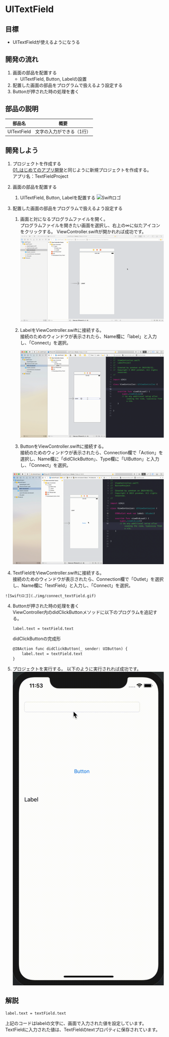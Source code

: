 # UITextField

## 目標
- UITextFieldが使えるようになうる

## 開発の流れ

1. 画面の部品を配置する
	- UITextField, Button, Labelの設置
2. 配置した画面の部品をプログラムで扱えるよう設定する
3. Buttonが押された時の処理を書く

## 部品の説明

|部品名|概要|
|---|---|
| UITextField |文字の入力ができる（1行）|

## 開発しよう

1. プロジェクトを作成する  
	[01_はじめてのアプリ開発](../01_はじめてのアプリ開発.md)と同じように新規プロジェクトを作成する。  
	アプリ名：TextFieldProject
	
2. 画面の部品を配置する
	1. UITextField, Button, Labelを配置する
		![Swiftロゴ](./img/place_textField_button_label.gif)

3. 配置した画面の部品をプログラムで扱えるよう設定する
	1. 画面と対になるプログラムファイルを開く。  
		プログラムファイルを開きたい画面を選択し、右上の∞に似たアイコンをクリックする。
		ViewController.swiftが開かれれば成功です。
		![Swiftロゴ](./img/open_viewController.gif)
		

	3. LabelをViewController.swiftに接続する。  
		接続のためのウィンドウが表示されたら、Name欄に「label」と入力し、「Connect」を選択。
		
		![Swiftロゴ](./img/connect_label.gif)


	4. ButtonをViewController.swiftに接続する。  
	接続のためのウィンドウが表示されたら、Connection欄で「Action」を選択し、Name欄に「didClickButton」、Type欄に「UIButton」と入力し、「Connect」を選択。

	![Swiftロゴ](./img/connect_button.gif)

  5. TextFieldをViewController.swiftに接続する。  
	接続のためのウィンドウが表示されたら、Connection欄で「Outlet」を選択し、Name欄に「textField」と入力し、「Connect」を選択。

	![Swiftロゴ](./img/connect_textField.gif)


4. Buttonが押された時の処理を書く  
  ViewController内のdidClickButtonメソッドに以下のプログラムを追記する。

	``` 
	label.text = textField.text 
	```
  
	didClickButtonの完成形

	```
	@IBAction func didClickButton(_ sender: UIButton) {
        label.text = textField.text  
	}
	```
	
5. プロジェクトを実行する。
	以下のように実行されれば成功です。
	![Swiftロゴ](./img/textFieldProject.gif)

## 解説

``` 
label.text = textField.text 
```

上記のコードはlabelの文字に、画面で入力された値を設定しています。
TextFieldに入力された値は、TextFieldのtextプロパティに保存されています。